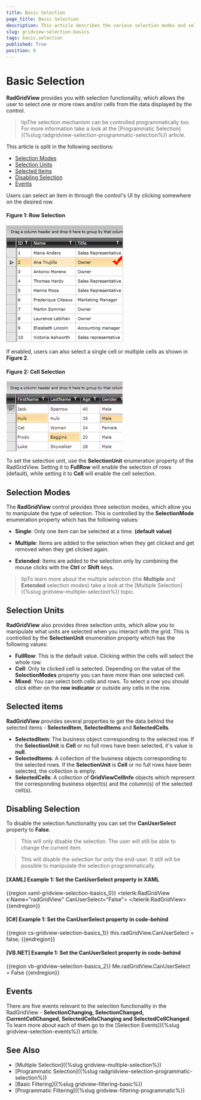 ```yaml
---
title: Basic Selection
page_title: Basic Selection
description: This article describes the various selection modes and selection units provided by the RadGridView control.
slug: gridview-selection-basics
tags: basic,selection
published: True
position: 0
---
```


# Basic Selection

__RadGridView__ provides you with selection functionality, which allows the user to select one or more rows and/or cells from the data displayed by the control.

>tipThe selection mechanism can be controlled programmatically too. For more information take a look at the [Programmatic Selection]({%slug radgridview-selection-programmatic-selection%}) article.

This article is split in the following sections:

* [Selection Modes](#selection-modes)
* [Selection Units](#selection-units)
* [Selected Items](#selected-items)
* [Disabling Selection](#disabling-selection)
* [Events](#events)

Users can select an item in through the control's UI by clicking somewhere on the desired row.

#### Figure 1: Row Selection

![Row Selection](images/RadGridView_BasicSelection_1.png)

If enabled, users can also select a single cell or multiple cells as shown in **Figure 2**.

#### Figure 2: Cell Selection

![Cell Selection](images/RadGridView_BasicSelection_2.png)

To set the selection unit, use the __SelectionUnit__ enumeration property of the RadGridView. Setting it to __FullRow__ will enable the selection of rows (default), while setting it to __Cell__ will enable the cell selection.

## Selection Modes

The __RadGridView__ control provides three selection modes, which allow you to manipulate the type of selection. This is controlled by the __SelectionMode__ enumeration property which has the following values:

* __Single__: Only one item can be selected at a time. __(default value)__

* __Multiple__: Items are added to the selection when they get clicked and get removed when they get clicked again. 

* __Extended__: Items are added to the selection only by combining the mouse clicks with the __Ctrl__ or __Shift__ keys. 

>tipTo learn more about the multiple selection (the __Multiple__ and __Extended__ selection modes) take a look at the [Multiple Selection]({%slug gridview-multiple-selection%}) topic.

## Selection Units

__RadGridView__ also provides three selection units, which allow you to manipulate what units are selected when you interact with the grid. This is controlled by the __SelectionUnit__ enumeration property which has the following values:

* __FullRow__: This is the default value. Clicking within the cells will select the whole row.    
* __Cell__: Only te clicked cell is selected. Depending on the value of the __SelectionModes__ property you can have more than one selected cell. 
* __Mixed__: You can select both cells and rows. To select a row you should click either on the **row indicator** or outside any cells in the row.

## Selected items

__RadGridView__ provides several properties to get the data behind the selected items - __SelectedItem__, __SelectedItems__ and __SelectedCells__. 

* __SelectedItem__: The business object corresponding to the selected row. If the **SelectionUnit** is **Cell** or no full rows have been selected, it's value is **null**.
* __SelectedItems__: A collection of the business objects corresponding to the selected rows. If the **SelectionUnit** is **Cell** or no full rows have been selected, the collection is empty.
* __SelectedCells__: A collection of __GridViewCellInfo__ objects which represent the corresponding business object(s) and the column(s) of the selected cell(s).

## Disabling Selection

To disable the selection functionality you can set the __CanUserSelect__ property to **False**.

>This will only disable the selection. The user will still be able to change the current item.

>This will disable the selection for only the end-user. It still will be possible to manipulate the selection programmatically.
          
#### __[XAML] Example 1: Set the CanUserSelect property in XAML__

{{region xaml-gridview-selection-basics_0}}
	<telerik:RadGridView x:Name="radGridView"
	                 CanUserSelect="False">
	</telerik:RadGridView>
{{endregion}}

#### __[C#] Example 1: Set the CanUserSelect property in code-behind__

{{region cs-gridview-selection-basics_1}}
	this.radGridView.CanUserSelect = false;
{{endregion}}

#### __[VB.NET] Example 1: Set the CanUserSelect property in code-behind__

{{region vb-gridview-selection-basics_2}}
	Me.radGridView.CanUserSelect = False
{{endregion}}

## Events

There are five events relevant to the selection functionality in the RadGridView - __SelectionChanging, SelectionChanged, CurrentCellChanged, SelectedCellsChanging and SelectedCellChanged__. To learn more about each of them go to the [Selection Events]({%slug gridview-selection-events%}) article.

## See Also

 * [Multiple Selection]({%slug gridview-multiple-selection%})
 * [Programmatic Selection]({%slug radgridview-selection-programmatic-selection%})
 * [Basic Filtering]({%slug gridview-filtering-basic%})
 * [Programmatic Filtering]({%slug gridview-filtering-programmatic%})